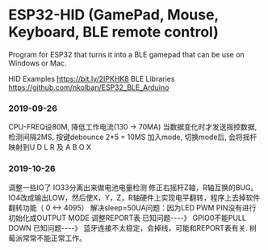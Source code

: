 # ESP32-HID (GamePad, Mouse, Keyboard, BLE remote control)

Program for ESP32 that turns it into a BLE gamepad that can be use on Windows or Mac.

HID Examples https://bit.ly/2IPKHK8
BLE Libraries https://github.com/nkolban/ESP32_BLE_Arduino

### 2019-09-26
CPU-FREQ设80M, 降低工作电流(130 -> 70MA)
当数据变化时才发送摇控数据, 检测间隔2MS, 按键debounce 2*5 = 10MS
加入mode, 切换mode后, 会将摇杆映射到U D L R 及 A B O X

### 2019-10-26
调整一些IO了
IO33分离出来做电池电量检测
修正右摇杆Z轴，R轴互换的BUG。
IO4改成输出LOW，然后使X，Y，Z，R轴硬件上实现电平翻转，程序上去掉软件翻转功能（ 0 <-> 4095）
解决sleep=50UA问题：因为LED PWM PIN没有进行初始化成OUTPUT MODE
调整REPORT表
    已知问题----》 GPIO0不能PULL DOWN
    已知问题----》 蓝牙连接不太稳定，会掉线，可能和REPORT表有关. 树莓派常常不能正常工作。